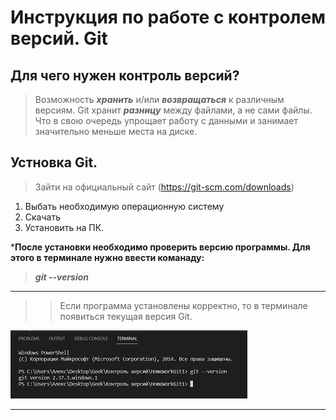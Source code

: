 
# Инструкция по работе с контролем версий. Git 


## Для чего нужен контроль версий? 
> Возможность ***хранить*** и/или ***возвращаться*** к различным версиям.
Git хранит ***разницу*** между файлами, а не сами файлы. Что в свою очередь упрощает работу с данными и занимает значительно меньше места на диске. 

## Устновка Git. 


> Зайти на официальный сайт (https://git-scm.com/downloads)

1. Выбать необходимую операционную систему
2. Скачать
3. Установить на ПК. 

***После установки необходимо проверить версию программы.
Для этого в терминале нужно ввести команаду:** 
> ***git --version***
***
>> Если программа установлены корректно, то в терминале появиться текущая версия Git. 

![Альтернативный текст](image1.jpg)
***


